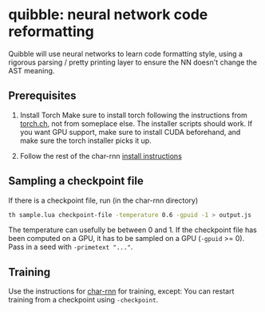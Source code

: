 quibble: neural network code reformatting
=========================================

Quibble will use neural networks to learn code formatting style,
using a rigorous parsing / pretty printing layer to ensure the
NN doesn't change the AST meaning.

## Prerequisites

1. Install Torch
Make sure to install torch following the instructions from [torch.ch](http://torch.ch/docs/getting-started.html), not from someplace else. The installer scripts should work. If you want GPU support, make sure to install CUDA beforehand, and make sure the torch installer picks it up.

2. Follow the rest of the char-rnn [install instructions](https://github.com/karpathy/char-rnn)

## Sampling a checkpoint file

If there is a checkpoint file, run (in the char-rnn directory)

```sh
th sample.lua checkpoint-file -temperature 0.6 -gpuid -1 > output.js
```

The temperature can usefully be between 0 and 1. If the checkpoint file has been computed on a GPU, it has to be sampled on a GPU (`-gpuid` >= 0). Pass in a seed with `-primetext "..."`. 

## Training

Use the instructions for [char-rnn](https://github.com/karpathy/char-rnn) for training, except: You can restart training from a checkpoint using `-checkpoint`.
